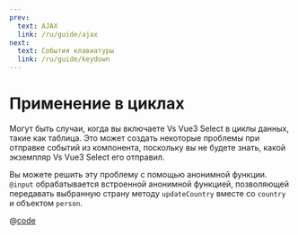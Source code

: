 ```yaml
---
prev:
  text: AJAX
  link: /ru/guide/ajax
next:
  text: События клавиатуры
  link: /ru/guide/keydown
---
```


# Применение в циклах

Могут быть случаи, когда вы включаете Vs Vue3 Select в циклы данных, такие как таблица. Это может создать некоторые 
проблемы при отправке событий из компонента, поскольку вы не будете знать, какой экземпляр Vs Vue3 Select его отправил.

Вы можете решить эту проблему с помощью анонимной функции. `@input` обрабатывается встроенной анонимной функцией, 
позволяющей передавать выбранную страну методу `updateCountry` вместе со `country` и объектом `person`.

<LoopedSelect />

@[code](../../.vuepress/components/LoopedSelect.vue)
